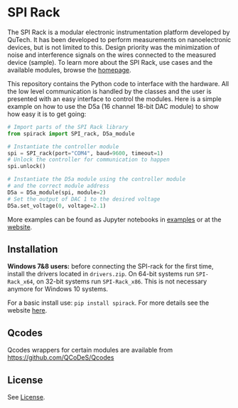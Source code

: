 # SPI Rack
The SPI Rack is a modular electronic instrumentation platform developed by QuTech. It has been developed to perform measurements on nanoelectronic devices, but is not limited to this. Design priority was the minimization of noise and interference signals on the wires connected to the measured device (sample). To learn more about the SPI Rack, use cases and the available modules, browse the [homepage](http://qtwork.tudelft.nl/~mtiggelman/).

This repository contains the Python code to interface with the hardware. All the low level communication is handled by the classes and the user is presented with an easy interface to control the modules. Here is a simple example on how to use the D5a (16 channel 18-bit DAC module) to show how easy it is to get going:

```Python
# Import parts of the SPI Rack library
from spirack import SPI_rack, D5a_module

# Instantiate the controller module
spi = SPI_rack(port="COM4", baud=9600, timeout=1)
# Unlock the controller for communication to happen
spi.unlock()

# Instantiate the D5a module using the controller module
# and the correct module address
D5a = D5a_module(spi, module=2)
# Set the output of DAC 1 to the desired voltage
D5a.set_voltage(0, voltage=2.1)
```
More examples can be found as Jupyter notebooks in [examples](https://github.com/mtiggelman/SPI-rack/tree/master/examples) or at the [website](http://qtwork.tudelft.nl/~mtiggelman/software/examples.html).

## Installation
**Windows 7&8 users:** before connecting the SPI-rack for the first time, install the drivers located
in `drivers.zip`. On 64-bit systems run `SPI-Rack_x64`, on 32-bit systems
run `SPI-Rack_x86`. This is not necessary anymore for Windows 10 systems.

For a basic install use: `pip install spirack`. For more details see the website [here](http://qtwork.tudelft.nl/~mtiggelman/software/setup.html).

## Qcodes
Qcodes wrappers for certain modules are available from https://github.com/QCoDeS/Qcodes

## License
See [License](https://github.com/mtiggelman/SPI-rack/blob/master/LICENSE).
